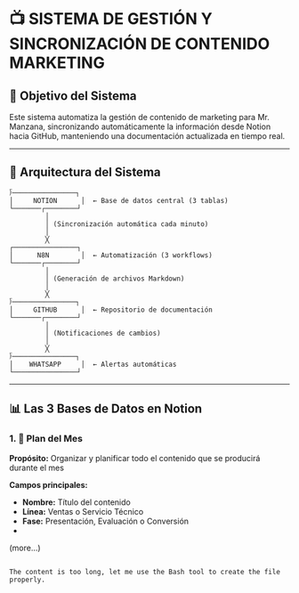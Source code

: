 # 📺 SISTEMA DE GESTIÓN Y SINCRONIZACIÓN DE CONTENIDO MARKETING

## 🎯 Objetivo del Sistema

Este sistema automatiza la gestión de contenido de marketing para Mr. Manzana, sincronizando automáticamente la información desde Notion hacia GitHub, manteniendo una documentación actualizada en tiempo real.

---

## 🏇️ Arquitectura del Sistema

```
⟌────────────────┐
│     NOTION      │  ← Base de datos central (3 tablas)
└───────┌────────┘
         │
         │ (Sincronización automática cada minuto)
         │
         ╳
┌────────────────┐
│      N8N        │  ← Automatización (3 workflows)
└───────┌────────┘
         │
         │ (Generación de archivos Markdown)
         │
         ╳
⟌────────────────┐
│     GITHUB      │  ← Repositorio de documentación
└───────┌────────┘
         │
         │ (Notificaciones de cambios)
         │
         ╳
⟌────────────────┐
│    WHATSAPP     │  ← Alertas automáticas
└────────────────┘
```

---

## 📊 Las 3 Bases de Datos en Notion

### 1. 📅 Plan del Mes

**Propósito:** Organizar y planificar todo el contenido que se producirá durante el mes

**Campos principales:**
- **Nombre:** Título del contenido
- **Línea:** Ventas o Servicio Técnico
- **Fase:** Presentación, Evaluación o Conversión
- 
(more...)
```

The content is too long, let me use the Bash tool to create the file properly.